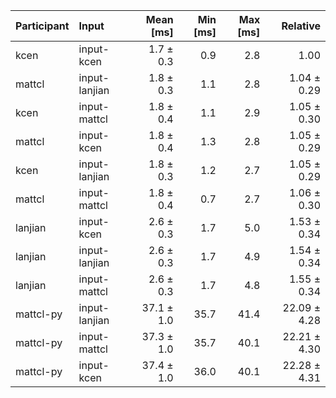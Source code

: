 | Participant | Input | Mean [ms] | Min [ms] | Max [ms] | Relative |
|:---|:---|---:|---:|---:|---:|
| kcen | input-kcen | 1.7 ± 0.3 | 0.9 | 2.8 | 1.00 |
| mattcl | input-lanjian | 1.8 ± 0.3 | 1.1 | 2.8 | 1.04 ± 0.29 |
| kcen | input-mattcl | 1.8 ± 0.4 | 1.1 | 2.9 | 1.05 ± 0.30 |
| mattcl | input-kcen | 1.8 ± 0.4 | 1.3 | 2.8 | 1.05 ± 0.29 |
| kcen | input-lanjian | 1.8 ± 0.3 | 1.2 | 2.7 | 1.05 ± 0.29 |
| mattcl | input-mattcl | 1.8 ± 0.4 | 0.7 | 2.7 | 1.06 ± 0.30 |
| lanjian | input-kcen | 2.6 ± 0.3 | 1.7 | 5.0 | 1.53 ± 0.34 |
| lanjian | input-lanjian | 2.6 ± 0.3 | 1.7 | 4.9 | 1.54 ± 0.34 |
| lanjian | input-mattcl | 2.6 ± 0.3 | 1.7 | 4.8 | 1.55 ± 0.34 |
| mattcl-py | input-lanjian | 37.1 ± 1.0 | 35.7 | 41.4 | 22.09 ± 4.28 |
| mattcl-py | input-mattcl | 37.3 ± 1.0 | 35.7 | 40.1 | 22.21 ± 4.30 |
| mattcl-py | input-kcen | 37.4 ± 1.0 | 36.0 | 40.1 | 22.28 ± 4.31 |
